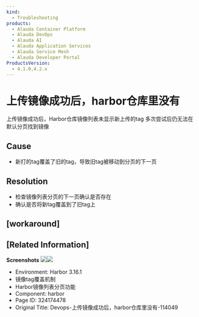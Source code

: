 ```yaml
---
kind:
  - Troubleshooting
products:
  - Alauda Container Platform
  - Alauda DevOps
  - Alauda AI
  - Alauda Application Services
  - Alauda Service Mesh
  - Alauda Developer Portal
ProductsVersion:
  - 4.1.0,4.2.x
---
```

<!-- A type of document that involves encountering a fault, diagnosing it, performing root cause analysis, and providing solutions. -->

# 上传镜像成功后，harbor仓库里没有

上传镜像成功后，Harbor仓库镜像列表未显示新上传的tag 多次尝试后仍无法在默认分页找到镜像

## Cause
- 新打的tag覆盖了旧的tag，导致旧tag被移动到分页的下一页

## Resolution
- 检查镜像列表分页的下一页确认是否存在
- 确认是否将新tag覆盖到了旧tag上

## [workaround]

## [Related Information]
**Screenshots**
![](assets/devops-shang-chuan-jing-xiang-cheng-gong-hou-harborcang-ku-li-mei-you-114049/1753780609_99781_70b248_%25E5%25BE%25AE%25E4%25BF%25A1%25E5%259B%25BE%25E7%2589%2587_2025-07-29_171544_269_1.jpg)![](assets/devops-shang-chuan-jing-xiang-cheng-gong-hou-harborcang-ku-li-mei-you-114049/1753780610_99781_7a7428_%25E5%25B1%258F%25E5%25B9%2595%25E6%2588%25AA%25E5%259B%25BE%25202025-07-29%2520171621_1.png)
- Environment: Harbor 3.16.1
- 镜像tag覆盖机制
- Harbor镜像列表分页功能
- Component: harbor
- Page ID: 324174478
- Original Title: Devops-上传镜像成功后，harbor仓库里没有-114049

